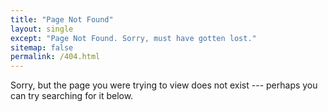```yaml
---
title: "Page Not Found"
layout: single
except: "Page Not Found. Sorry, must have gotten lost."
sitemap: false
permalink: /404.html
---
```


Sorry, but the page you were trying to view does not exist --- perhaps you can try searching for it below.

<script type="text/javascript">
    var GOOG_FIXURL_LANG = 'en';
    var GOOG_FIXURL_SITE = '{{ site.url }}'
</script>
<script type="text/javascript">
    src="//linkhelp.clients.google.com/tbproxy/lh/wm/fixurl.js">
</script>